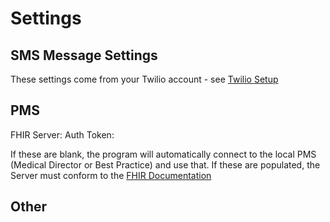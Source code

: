 # Settings

## SMS Message Settings

These settings come from your Twilio account - see [Twilio Setup](Twilio.md)

## PMS 

FHIR Server:
Auth Token: 

If these are blank, the program will automatically connect to the local PMS 
(Medical Director or Best Practice) and use that. If these are populated,
the Server must conform to the [FHIR Documentation](FHIRDocumentation.md)

## Other 




